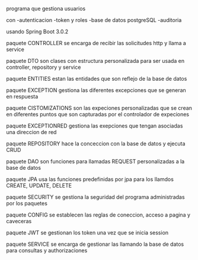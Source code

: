 programa que gestiona usuarios

con 
-autenticacion
-token y roles
-base de datos postgreSQL
-auditoria

usando Spring Boot 3.0.2

paquete CONTROLLER se encarga de recibir las solicitudes http y llama a service

paquete DTO son clases con estructura personalizada para ser usada en controller, repository y service

paquete ENTITIES estan las entidades que son reflejo de la base de datos

paquete EXCEPTION gestiona las diferentes excepciones que se generan en respuesta

  paquete CISTOMIZATIONS son las expeciones personalizadas que se crean en diferentes puntos que son capturadas por el controlador de expeciones

  paquete EXCEPTIONRED gestiona las exepciones que tengan asociadas una direccion de red

paquete REPOSITORY hace la conceccion con la base de datos y ejecuta CRUD

  paquete DAO son funciones para llamadas REQUEST personalizadas a la base de datos

  paquete JPA usa las funciones predefinidas por jpa para los llamdos CREATE, UPDATE, DELETE

paquete SECURITY se gestiona la seguridad del programa administradas por los paquetes

  paquete CONFIG se establecen las reglas de coneccion, acceso a pagina y caveceras

  paquete JWT se gestionan los token una vez que se inicia session

paquete SERVICE se encarga de gestionar las llamando la base de datos para consultas y authorizaciones










